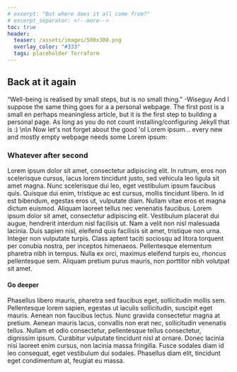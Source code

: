 ```yaml
---
# excerpt: "But where does it all come from?"
# excerpt_separator: <!--more-->
toc: true
header:
  teaser: /assets/images/500x300.png
  overlay_color: "#333"
  tags: placeholder Terraform
---
```

## Back at it again
“Well-being is realised by small steps, but is no small thing.” -Wiseguy
And I suppose the same thing goes for a a personal webpage. The first post is a small en perhaps meaningless article, but it is the first step to building a personal page.
As long as you do not count installing/configuring Jekyll that is :) \n\n
Now let's not forget about the good 'ol Lorem ipsum... every new and mostly empty webpage needs some Lorem ipsum:

### Whatever after second
Lorem ipsum dolor sit amet, consectetur adipiscing elit. In rutrum, eros non scelerisque cursus, lacus lorem tincidunt justo, sed vehicula leo ligula sit amet magna. Nunc scelerisque dui leo, eget vestibulum ipsum faucibus quis. Quisque dui enim, tristique ac est cursus, mollis tincidunt libero. In id est bibendum, egestas eros ut, vulputate diam. Nullam vitae eros et magna dictum euismod. Aliquam laoreet tellus nec venenatis faucibus. Lorem ipsum dolor sit amet, consectetur adipiscing elit. Vestibulum placerat dui augue, hendrerit interdum nisl facilisis ut. Nam a velit non nisl malesuada lacinia. Duis sapien nisl, eleifend quis facilisis sit amet, tristique non urna. Integer non vulputate turpis. Class aptent taciti sociosqu ad litora torquent per conubia nostra, per inceptos himenaeos. Pellentesque elementum pharetra nibh in tempus. Nulla ex orci, maximus eleifend turpis eu, rhoncus pellentesque sem. Aliquam pretium purus mauris, non porttitor nibh volutpat sit amet.

#### Go deeper
Phasellus libero mauris, pharetra sed faucibus eget, sollicitudin mollis sem. Pellentesque lorem sapien, egestas ut iaculis sollicitudin, suscipit eget mauris. Aenean non faucibus lectus. Nunc gravida consectetur magna at pretium. Aenean mauris lacus, convallis non erat nec, sollicitudin venenatis tellus. Nullam et odio consectetur, pellentesque tellus consectetur, dignissim ipsum. Curabitur vulputate tincidunt nisl at ornare. Donec lacinia nisi laoreet enim cursus, non lacinia massa fringilla. Fusce sodales diam id leo consequat, eget vestibulum dui sodales. Phasellus diam elit, tincidunt eget condimentum at, feugiat eu massa.